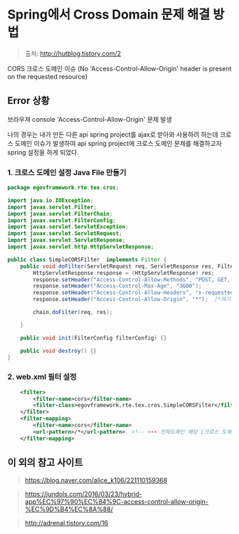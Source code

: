 # Spring에서 Cross Domain 문제 해결 방법
> 출처: http://hutblog.tistory.com/2

CORS 크로스 도메인 이슈 (No 'Access-Control-Allow-Origin' header is present on the requested resource)

## Error 상황

브라우져 console 'Access-Control-Allow-Origin' 문제 발생

나의 경우는 내가 만든 다른 api spring project를 ajax로 받아와 사용하려 하는데 크로스 도메인 이슈가 발생하여 api spring project에 크로스 도메인 문제를 해결하고자 spring 설정을 하게 되었다.

### 1. 크로스 도메인 설정 Java File 만들기

```java
package egovframework.rte.tex.cros;

import java.io.IOException;
import javax.servlet.Filter;
import javax.servlet.FilterChain;
import javax.servlet.FilterConfig;
import javax.servlet.ServletException;
import javax.servlet.ServletRequest;
import javax.servlet.ServletResponse;
import javax.servlet.http.HttpServletResponse;

public class SimpleCORSFilter  implements Filter {
	public void doFilter(ServletRequest req, ServletResponse res, FilterChain chain) throws IOException, ServletException {
        HttpServletResponse response = (HttpServletResponse) res;
        response.setHeader("Access-Control-Allow-Methods", "POST, GET, OPTIONS, DELETE");
        response.setHeader("Access-Control-Max-Age", "3600");
        response.setHeader("Access-Control-Allow-Headers", "x-requested-with");
        response.setHeader("Access-Control-Allow-Origin", "*");  /*여기의 *을 내가 허용하고 싶은 특정 도메인으로 바꾸면 설정한 도메인에 한에서만 크로스 도메인을 허용하게된다. 여러 도메인의 경우 여러번 설정하면된다. */

        chain.doFilter(req, res);

    }

    public void init(FilterConfig filterConfig) {}

    public void destroy() {}
}
```

### 2. web.xml 필터 설정
```xml
	<filter>
	    <filter-name>cors</filter-name>
	    <filter-class>egovframework.rte.tex.cros.SimpleCORSFilter</filter-class>  <!-- <-- 1번에서 만든 class 위치 -->
	</filter>
	<filter-mapping>
	    <filter-name>cors</filter-name>
	    <url-pattern>/*</url-pattern>  <!-- <-- 전체도메인 해당 (크로스 도메인을 적용하고 싶은 url pattern) -->
	</filter-mapping>
```

## 이 외의 참고 사이트
> https://blog.naver.com/alice_k106/221110159368

> https://jundols.com/2016/03/23/hybrid-app%EC%97%90%EC%84%9C-access-control-allow-origin-%EC%9D%B4%EC%8A%88/

> http://adrenal.tistory.com/16
